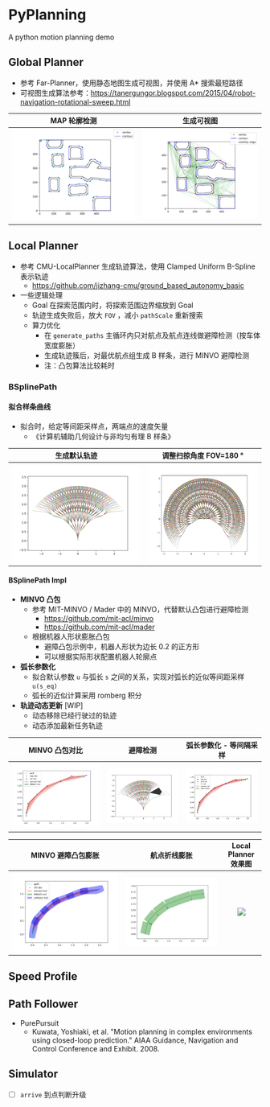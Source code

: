 # PyPlanning

A python motion planning demo

## Global Planner
- 参考 Far-Planner，使用静态地图生成可视图，并使用 A* 搜索最短路径
- 可视图生成算法参考：https://tanergungor.blogspot.com/2015/04/robot-navigation-rotational-sweep.html


|              MAP 轮廓检测       |  生成可视图   |
|:------------------------------:|:---:|
| ![](fig/map_contours_edge.png) | ![](fig/map_visibility_graph.png)  |


## Local Planner
- 参考 CMU-LocalPlanner 生成轨迹算法，使用 Clamped Uniform B-Spline 表示轨迹
  - https://github.com/jizhang-cmu/ground_based_autonomy_basic
- 一些逻辑处理
  - Goal 在探索范围内时，将探索范围边界缩放到 Goal
  - 轨迹生成失败后，放大 `FOV` ，减小 `pathScale` 重新搜索
  - 算力优化
    - 在 `generate_paths` 主循环内只对航点及航点连线做避障检测（按车体宽度膨胀）
    - 生成轨迹簇后，对最优航点组生成 B 样条，进行 MINVO 避障检测
    - 注：凸包算法比较耗时

### BSplinePath

#### 拟合样条曲线
- 拟合时，给定等间距采样点，两端点的速度矢量
  - 《计算机辅助几何设计与非均匀有理 B 样条》

|                    生成默认轨迹              |         调整扫掠角度 FOV=180 °               |
|----------------------------------------------|---------------------------------------------|
| ![](fig/path_generator_bspline_default.png)  | ![](fig/path_generator_bspline_fov_180.png) |

#### BSplinePath Impl
- **MINVO 凸包**
  - 参考 MIT-MINVO / Mader 中的 MINVO，代替默认凸包进行避障检测
    - https://github.com/mit-acl/minvo
    - https://github.com/mit-acl/mader
  - 根据机器人形状膨胀凸包
    - 避障凸包示例中，机器人形状为边长 0.2 的正方形
    - 可以根据实际形状配置机器人轮廓点
- **弧长参数化**
  - 拟合默认参数 `u` 与弧长 `s` 之间的关系，实现对弧长的近似等间距采样 `u(s_eq)`
  - 弧长的近似计算采用 romberg 积分
- **轨迹动态更新** [WIP]
  - 动态移除已经行驶过的轨迹
  - 动态添加最新任务轨迹

|                 MINVO 凸包对比        |                    避障检测             |                  弧长参数化 - 等间隔采样                  |
|:-------------------------------------:|:---------------------------------------:|:-----------------------------------------------:|
| ![](fig/bspline_path_convex_hull.png) | ![](fig/path_generator_bspline_obs.png) | ![](fig/bspline_path_convex_hull_param_arc.png) |


|               MINVO 避障凸包膨胀               |            航点折线膨胀                    |       Local Planner 效果图        |
|:----------------------------------------:|:-------------------------------------------:|:------------------------------:|
| ![](fig/bspline_path_collision_hull.png) | ![](fig/path_waypts_polyline_collision.png) | ![](fig/sim_local_planner.gif) |

## Speed Profile

## Path Follower
- PurePursuit
  - Kuwata, Yoshiaki, et al. "Motion planning in complex environments using closed-loop prediction." AIAA Guidance, Navigation and Control Conference and Exhibit. 2008.

## Simulator
- [ ] `arrive` 到点判断升级
